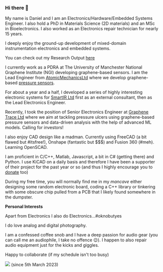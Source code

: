 ### Hi there 👋 

My name is Daniel and I am an Electronics/Hardware/Embedded Systems Engineer. I also hold a PhD in Materials Science (2D materials) and an MSc in Bioelectronics. I also worked as an Electronics repair technician for nearly 15 years.

I deeply enjoy the ground-up development of mixed-domain instrumentation electronics and embedded systems.

You can check out my Research Output [here](https://research.manchester.ac.uk/en/persons/daniel.melendrezarmada/publications/)

I currently work as a PDRA at The University of Manchester National Graphene Institute (NGI) developing graphene-based sensors. I am the Lead Engineer from [AtomicMechanicsLtd](https://github.com/Atomic-Mechanics-Ltd) where we develop graphene-based [pressure sensors](https://atomic-mechanics.com).

For about a year and a half, I developed a series of highly interesting electronic systems for [SmartIR Ltd](https://www.smartir.co.uk) first as an external consultant, then as the Lead Electronics Engineer.

Recently, I took the position of Senior Electronics Engineer at [Graphene Trace Ltd](https://www.graphenetrace.com) where we aim at tackling pressure ulcers using graphene-based pressure sensors and data-driven analysis with the help of advanced ML models. Calling for investors!

I also enjoy CAD design like a madman. Currently using FreeCAD (a bit flawed but #itsfree!), Onshape (fantastic but $$$) and Fusion 360 (#meh). Learning OpenSCAD.

I am proficient in C/C++, Matlab, Javascript, a bit in C# (getting there) and Python. I use KiCAD on a daily basis and therefore I have been a supporter of their project for the past year or so (and thus I highly encourage you to [donate](https://www.kicad.org/donate/) too)

During my free time, you will normally find me in my _mancave_ either designing some random electronic board, coding a C++ library or tinkering with some obscure chip pulled from a PCB that I likely found somewhere in the dumpster.

**Personal Interests**

Apart from Electronics I also do Electronics...#oknobutyes

I do love analog and digital photography. 

I am a confessed coffee snob and I have a deep passion for audio gear (you can call me an audiophile, I take no offence :wink:). I happen to also repair audio equipment just for the kicks and giggles.

Happy to collaborate (if my schedule isn't too busy)

![](https://komarev.com/ghpvc/?username=dzalf&color=blueviolet) (since 5th March 2023)

<!--
**dzalf/dzalf** is a ✨ _special_ ✨ repository because its `README.md` (this file) appears on your GitHub profile.

Here are some ideas to get you started:

- 🔭 I’m currently working on ...
- 🌱 I’m currently learning ...
- 👯 I’m looking to collaborate on ...
- 🤔 I’m looking for help with ...
- 💬 Ask me about ...
- 📫 How to reach me: ...
- 😄 Pronouns: ...
- ⚡ Fun fact: ...
-->

